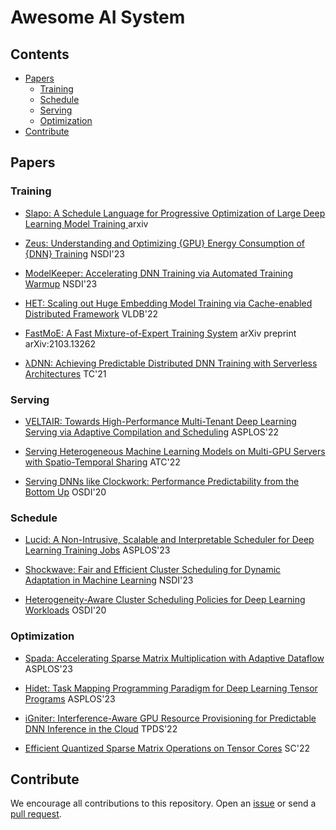 # Awesome AI System

## Contents

- [Papers](#papers)
  - [Training](#training)
  - [Schedule](#schedule)
  - [Serving](#Serving)
  - [Optimization](#optimzation)
- [Contribute](#contribute)

## Papers

### Training
- [Slapo: A Schedule Language for Progressive Optimization of Large Deep Learning Model Training ](https://github.com/MachineLearningSystem/slapo)  arxiv 
- [Zeus: Understanding and Optimizing {GPU} Energy Consumption of {DNN} Training](https://github.com/MachineLearningSystem/Zeus) NSDI'23

- [ModelKeeper: Accelerating DNN Training via Automated Training Warmup](https://github.com/MachineLearningSystem/ModelKeeper) NSDI'23

- [HET: Scaling out Huge Embedding Model Training via Cache-enabled Distributed Framework](https://github.com/MachineLearningSystem/Hetu) VLDB'22

-   [FastMoE: A Fast Mixture-of-Expert Training System](https://github.com/MachineLearningSystem/fastmoe)  arXiv preprint arXiv:2103.13262

- [λDNN: Achieving Predictable Distributed DNN Training with Serverless Architectures](https://github.com/MachineLearningSystem/lambdadnn) TC'21

### Serving
- [VELTAIR: Towards High-Performance Multi-Tenant Deep Learning Serving via Adaptive Compilation and Scheduling](https://github.com/MachineLearningSystem/VELTAIR_ASPLOS22) ASPLOS'22

- [Serving Heterogeneous Machine Learning Models on Multi-GPU Servers with Spatio-Temporal Sharing](https://github.com/MachineLearningSystem/glet) ATC'22

- [Serving DNNs like Clockwork: Performance Predictability from the Bottom Up](https://github.com/MachineLearningSystem/clockwork) OSDI'20

### Schedule

- [Lucid: A Non-Intrusive, Scalable and Interpretable Scheduler for Deep Learning Training Jobs](https://github.com/MachineLearningSystem/Lucid) ASPLOS'23

- [Shockwave: Fair and Efficient Cluster Scheduling for Dynamic Adaptation in Machine Learning](https://github.com/MachineLearningSystem/shockwave) NSDI'23

- [Heterogeneity-Aware Cluster Scheduling Policies for Deep Learning Workloads](https://github.com/MachineLearningSystem/gavel) OSDI'20


### Optimization
- [Spada: Accelerating Sparse Matrix Multiplication with Adaptive Dataflow](https://github.com/MachineLearningSystem/spada-sim) ASPLOS'23 

- [Hidet: Task Mapping Programming Paradigm for Deep Learning Tensor Programs](https://github.com/MachineLearningSystem/hidet) ASPLOS'23

- [iGniter: Interference-Aware GPU Resource Provisioning for Predictable DNN Inference in the Cloud](https://github.com/MachineLearningSystem/igniter) TPDS'22 

- [Efficient Quantized Sparse Matrix Operations on Tensor Cores](https://github.com/MachineLearningSystem/Magicube) SC'22

## Contribute
We encourage all contributions to this repository. Open an [issue](https://github.com/lambda7xx/awesome-AI-system/issues) or send a [pull request](https://github.com/lambda7xx/awesome-AI-system/pulls).
